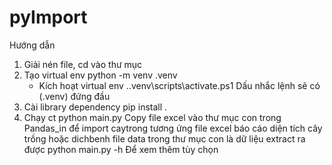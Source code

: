 # pyImport
Hướng dẫn
1. Giải nén file, cd vào thư mục
2. Tạo virtual env
        python -m venv .venv
    - Kích hoạt virtual env
        .\.venv\scripts\activate.ps1
    Dấu nhắc lệnh sẽ có (.venv) đứng đầu
3. Cài library dependency
        pip install .
4. Chạy ct
        python main.py
    Copy file excel vào thư mục con trong Pandas_in để import
    caytrong tương ứng file excel báo cáo diện tích cây trồng
    hoặc dichbenh
    file data trong thư mục con là dữ liệu extract ra được
        python main.py -h 
    Để xem thêm tùy chọn